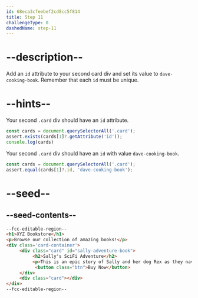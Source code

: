 ```yaml
---
id: 68eca3cfeebef2cd8cc5f814
title: Step 11
challengeType: 0
dashedName: step-11
---
```


# --description--

Add an `id` attribute to your second card div and set its value to `dave-cooking-book`. Remember that each `id` must be unique.

# --hints--

Your second `.card` div should have an `id` attribute.

```js
const cards = document.querySelectorAll('.card');
assert.exists(cards[1]?.getAttribute('id'));
console.log(cards)
```

Your second `.card` div should have an `id` with value `dave-cooking-book`.

```js
const cards = document.querySelectorAll('.card');
assert.equal(cards[1]?.id, 'dave-cooking-book');
```

# --seed--

## --seed-contents--

```html
--fcc-editable-region--
<h1>XYZ Bookstore</h1>
<p>Browse our collection of amazing books!</p>
<div class='card-container'>
     <div class="card" id="sally-adventure-book">
          <h2>Sally's SciFi Adventure</h2>
          <p>This is an epic story of Sally and her dog Rex as they navigate through other worlds.</p>
           <button class="btn">Buy Now</button>
     </div>
     <div class="card"></div>
</div>
--fcc-editable-region--
```
